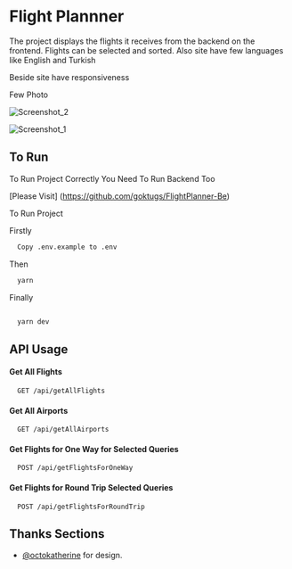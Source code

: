 # Flight Plannner

The project displays the flights it receives from the backend on the frontend. Flights can be selected and sorted. Also site have few languages like English and Turkish

Beside site have responsiveness

Few Photo

![Screenshot_2](https://github.com/goktugs/Flight-Planner/assets/86847572/ba492522-ee2e-4e72-a36b-f52a6255a60b)

![Screenshot_1](https://github.com/goktugs/Flight-Planner/assets/86847572/131a1c0d-224a-4633-9c8f-7b0c096528c1)

## To Run

To Run Project Correctly You Need To Run Backend Too

[Please Visit] (https://github.com/goktugs/FlightPlanner-Be)

To Run Project

Firstly

```bash
  Copy .env.example to .env
```

Then

```bash
  yarn
```

Finally

```bash

  yarn dev


```

## API Usage

#### Get All Flights

```http
  GET /api/getAllFlights
```

#### Get All Airports

```http
  GET /api/getAllAirports
```

#### Get Flights for One Way for Selected Queries

```http
  POST /api/getFlightsForOneWay
```

#### Get Flights for Round Trip Selected Queries

```http
  POST /api/getFlightsForRoundTrip
```

## Thanks Sections

- [@octokatherine](https://www.behance.net/gallery/169344001/Flight-Ticket-Booking-Website) for design.

